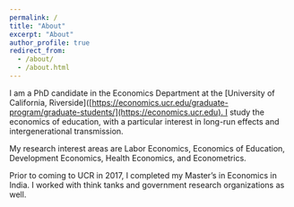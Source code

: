 ```yaml
---
permalink: /
title: "About"
excerpt: "About"
author_profile: true
redirect_from: 
  - /about/
  - /about.html
---
```


I am a PhD candidate in the Economics Department at the [University of California, Riverside]([https://economics.ucr.edu/graduate-program/graduate-students/](https://economics.ucr.edu). I study the economics of education, with a particular interest in long-run effects and intergenerational transmission. 

My research interest areas are Labor Economics, Economics of Education, Development Economics, Health Economics, and Econometrics.

Prior to coming to UCR in 2017, I completed my Master’s in Economics in India. I worked with think tanks and government research organizations as well.

